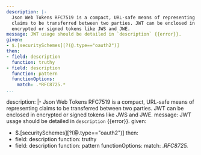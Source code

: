 ```yaml
---
description: |-
  Json Web Tokens RFC7519 is a compact, URL-safe means of representing
  claims to be transferred between two parties. JWT can be enclosed in
  encrypted or signed tokens like JWS and JWE.
message: JWT usage should be detailed in `description` {{error}}.
given:
- $.[securitySchemes][?(@.type=="oauth2")]
then:
- field: description
  function: truthy
- field: description
  function: pattern
  functionOptions:
    match: .*RFC8725.*
...
```

description: |-
  Json Web Tokens RFC7519 is a compact, URL-safe means of representing
  claims to be transferred between two parties. JWT can be enclosed in
  encrypted or signed tokens like JWS and JWE.
message: JWT usage should be detailed in `description` {{error}}.
given:
- $.[securitySchemes][?(@.type=="oauth2")]
then:
- field: description
  function: truthy
- field: description
  function: pattern
  functionOptions:
    match: .*RFC8725.*
